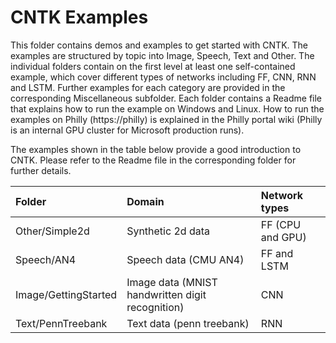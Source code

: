 # CNTK Examples

This folder contains demos and examples to get started with CNTK.
The examples are structured by topic into Image, Speech, Text and Other.
The individual folders contain on the first level at least one self-contained example,
which cover different types of networks including FF, CNN, RNN and LSTM.
Further examples for each category are provided in the corresponding Miscellaneous subfolder.
Each folder contains a Readme file that explains how to run the example on Windows and Linux. 
How to run the examples on Philly (https://philly) is explained in the Philly portal wiki 
(Philly is an internal GPU cluster for Microsoft production runs).

The examples shown in the table below provide a good introduction to CNTK.
Please refer to the Readme file in the corresponding folder for further details.

|Folder                   | Domain                                           | Network types   |
|:------------------------|:-------------------------------------------------|:----------------|
|Other/Simple2d           | Synthetic 2d data                                | FF (CPU and GPU)
|Speech/AN4               | Speech data (CMU AN4)                            | FF and LSTM
|Image/GettingStarted     | Image data (MNIST handwritten digit recognition) | CNN 
|Text/PennTreebank        | Text data (penn treebank)                        | RNN
